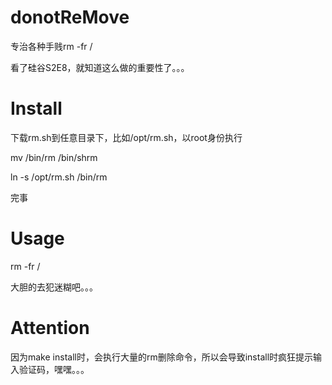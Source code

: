 # donotReMove
专治各种手贱rm -fr /

看了硅谷S2E8，就知道这么做的重要性了。。。

# Install
下载rm.sh到任意目录下，比如/opt/rm.sh，以root身份执行

mv /bin/rm /bin/shrm

ln -s /opt/rm.sh /bin/rm

完事

# Usage
rm -fr /

大胆的去犯迷糊吧。。。

# Attention
因为make install时，会执行大量的rm删除命令，所以会导致install时疯狂提示输入验证码，嘿嘿。。。
